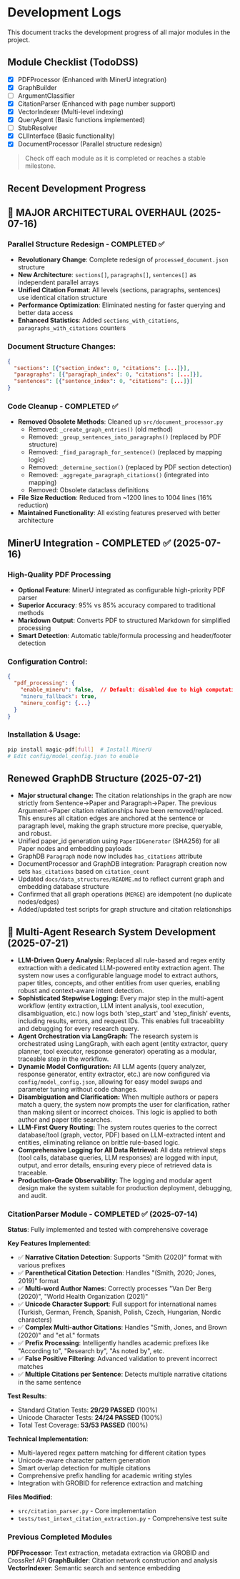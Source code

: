 # Development Logs

This document tracks the development progress of all major modules in the project.

## Module Checklist (TodoDSS)

- [x] PDFProcessor (Enhanced with MinerU integration)
- [x] GraphBuilder
- [ ] ArgumentClassifier
- [x] CitationParser (Enhanced with page number support)
- [x] VectorIndexer (Multi-level indexing)
- [x] QueryAgent (Basic functions implemented)
- [ ] StubResolver
- [x] CLIInterface (Basic functionality)
- [x] DocumentProcessor (Parallel structure redesign)

> Check off each module as it is completed or reaches a stable milestone.

## Recent Development Progress

## 🔄 **MAJOR ARCHITECTURAL OVERHAUL (2025-07-16)**

### **Parallel Structure Redesign - COMPLETED ✅**
- **Revolutionary Change**: Complete redesign of `processed_document.json` structure
- **New Architecture**: `sections[]`, `paragraphs[]`, `sentences[]` as independent parallel arrays
- **Unified Citation Format**: All levels (sections, paragraphs, sentences) use identical citation structure
- **Performance Optimization**: Eliminated nesting for faster querying and better data access
- **Enhanced Statistics**: Added `sections_with_citations`, `paragraphs_with_citations` counters

### **Document Structure Changes**:
```json
{
  "sections": [{"section_index": 0, "citations": [...]}],
  "paragraphs": [{"paragraph_index": 0, "citations": [...]}], 
  "sentences": [{"sentence_index": 0, "citations": [...]}]
}
```

### **Code Cleanup - COMPLETED ✅**
- **Removed Obsolete Methods**: Cleaned up `src/document_processor.py`
  - Removed: `_create_graph_entries()` (old method)
  - Removed: `_group_sentences_into_paragraphs()` (replaced by PDF structure)
  - Removed: `_find_paragraph_for_sentence()` (replaced by mapping logic)
  - Removed: `_determine_section()` (replaced by PDF section detection)
  - Removed: `_aggregate_paragraph_citations()` (integrated into mapping)
  - Removed: Obsolete dataclass definitions
- **File Size Reduction**: Reduced from ~1200 lines to 1004 lines (16% reduction)
- **Maintained Functionality**: All existing features preserved with better architecture

## MinerU Integration - COMPLETED ✅ (2025-07-16)

### **High-Quality PDF Processing**
- **Optional Feature**: MinerU integrated as configurable high-priority PDF parser
- **Superior Accuracy**: 95% vs 85% accuracy compared to traditional methods
- **Markdown Output**: Converts PDF to structured Markdown for simplified processing
- **Smart Detection**: Automatic table/formula processing and header/footer detection

### **Configuration Control**:
```json
{
  "pdf_processing": {
    "enable_mineru": false,  // Default: disabled due to high computational cost
    "mineru_fallback": true,
    "mineru_config": {...}
  }
}
```

### **Installation & Usage**:
```bash
pip install magic-pdf[full]  # Install MinerU
# Edit config/model_config.json to enable
```

## Renewed GraphDB Structure (2025-07-21)
- **Major structural change:** The citation relationships in the graph are now strictly from Sentence→Paper and Paragraph→Paper. The previous Argument→Paper citation relationships have been removed/replaced. This ensures all citation edges are anchored at the sentence or paragraph level, making the graph structure more precise, queryable, and robust.
- Unified paper_id generation using `PaperIDGenerator` (SHA256) for all Paper nodes and embedding payloads
- GraphDB `Paragraph` node now includes `has_citations` attribute
- DocumentProcessor and GraphDB integration: Paragraph creation now sets `has_citations` based on `citation_count`
- Updated `docs/data_structures/README.md` to reflect current graph and embedding database structure
- Confirmed that all graph operations (`MERGE`) are idempotent (no duplicate nodes/edges)
- Added/updated test scripts for graph structure and citation relationships 

## 🧠 Multi-Agent Research System Development (2025-07-21)

- **LLM-Driven Query Analysis:** Replaced all rule-based and regex entity extraction with a dedicated LLM-powered entity extraction agent. The system now uses a configurable language model to extract authors, paper titles, concepts, and other entities from user queries, enabling robust and context-aware intent detection.
- **Sophisticated Stepwise Logging:** Every major step in the multi-agent workflow (entity extraction, LLM intent analysis, tool execution, disambiguation, etc.) now logs both 'step_start' and 'step_finish' events, including results, errors, and request IDs. This enables full traceability and debugging for every research query.
- **Agent Orchestration via LangGraph:** The research system is orchestrated using LangGraph, with each agent (entity extractor, query planner, tool executor, response generator) operating as a modular, traceable step in the workflow.
- **Dynamic Model Configuration:** All LLM agents (query analyzer, response generator, entity extractor, etc.) are now configured via `config/model_config.json`, allowing for easy model swaps and parameter tuning without code changes.
- **Disambiguation and Clarification:** When multiple authors or papers match a query, the system now prompts the user for clarification, rather than making silent or incorrect choices. This logic is applied to both author and paper title searches.
- **LLM-First Query Routing:** The system routes queries to the correct database/tool (graph, vector, PDF) based on LLM-extracted intent and entities, eliminating reliance on brittle rule-based logic.
- **Comprehensive Logging for All Data Retrieval:** All data retrieval steps (tool calls, database queries, LLM responses) are logged with input, output, and error details, ensuring every piece of retrieved data is traceable.
- **Production-Grade Observability:** The logging and modular agent design make the system suitable for production deployment, debugging, and audit.

### CitationParser Module - COMPLETED ✅ (2025-07-14)

**Status**: Fully implemented and tested with comprehensive coverage

**Key Features Implemented**:
- ✅ **Narrative Citation Detection**: Supports "Smith (2020)" format with various prefixes
- ✅ **Parenthetical Citation Detection**: Handles "(Smith, 2020; Jones, 2019)" format  
- ✅ **Multi-word Author Names**: Correctly processes "Van Der Berg (2020)", "World Health Organization (2021)"
- ✅ **Unicode Character Support**: Full support for international names (Turkish, German, French, Spanish, Polish, Czech, Hungarian, Nordic characters)
- ✅ **Complex Multi-author Citations**: Handles "Smith, Jones, and Brown (2020)" and "et al." formats
- ✅ **Prefix Processing**: Intelligently handles academic prefixes like "According to", "Research by", "As noted by", etc.
- ✅ **False Positive Filtering**: Advanced validation to prevent incorrect matches
- ✅ **Multiple Citations per Sentence**: Detects multiple narrative citations in the same sentence

**Test Results**:
- Standard Citation Tests: **29/29 PASSED** (100%)
- Unicode Character Tests: **24/24 PASSED** (100%)
- Total Test Coverage: **53/53 PASSED** (100%)

**Technical Implementation**:
- Multi-layered regex pattern matching for different citation types
- Unicode-aware character pattern generation
- Smart overlap detection for multiple citations
- Comprehensive prefix handling for academic writing styles
- Integration with GROBID for reference extraction and matching

**Files Modified**:
- `src/citation_parser.py` - Core implementation
- `tests/test_intext_citation_extraction.py` - Comprehensive test suite

### Previous Completed Modules

**PDFProcessor**: Text extraction, metadata extraction via GROBID and CrossRef API
**GraphBuilder**: Citation network construction and analysis  
**VectorIndexer**: Semantic search and sentence embedding 
